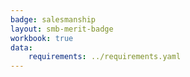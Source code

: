 ```yaml
---
badge: salesmanship
layout: smb-merit-badge
workbook: true
data:
    requirements: ../requirements.yaml
---
```

